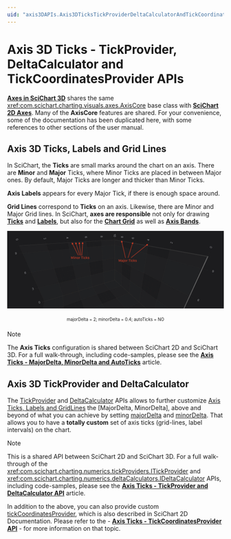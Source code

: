 ```yaml
---
uid: "axis3DAPIs.Axis3DTicksTickProviderDeltaCalculatorAndTickCoordinatesProviderAPIs"
---
```


# Axis 3D Ticks - TickProvider, DeltaCalculator and TickCoordinatesProvider APIs
**[Axes in SciChart 3D](xref:axis3DAPIs.Axis3DAPIs)** shares the same <xref:com.scichart.charting.visuals.axes.AxisCore> base class with **[SciChart 2D Axes](xref:axis.AxisAPIs)**.
Many of the **AxisCore** features are shared. 
For your convenience, some of the documentation has been duplicated here, with some references to other sections of the user manual.

## Axis 3D Ticks, Labels and Grid Lines
In SciChart, the **Ticks** are small marks around the chart on an axis. There are **Minor** and **Major** Ticks, where Minor Ticks are placed in between Major ones. By default, Major Ticks are longer and thicker than Minor Ticks.

**Axis Labels** appears for every Major Tick, if there is enough space around.

**Grid Lines** correspond to **Ticks** on an axis. Likewise, there are Minor and Major Grid lines. In SciChart, **axes are responsible** not only for drawing **[Ticks](xref:axisAPIs.AxisStylingGridLinesTicksAndAxisBands#axis-ticks)** and **[Labels](xref:axisAPIs.AxisStylingTitleAndLabels#axis-labels)**, but also for the **[Chart Grid](xref:axisAPIs.AxisStylingGridLinesTicksAndAxisBands#grid-lines)** as well as **[Axis Bands](xref:axisAPIs.AxisStylingGridLinesTicksAndAxisBands#axis-bands)**.

![Ticks and Deltas](images/major-minor-ticks.png)
<center><sub><sup>majorDelta = 2; minorDelta = 0.4; autoTicks = NO</sub></sup></center>

> [!NOTE]
> The **Axis Ticks** configuration is shared between SciChart 2D and SciChart 3D. For a full walk-through, including code-samples, please see the **[Axis Ticks - MajorDelta, MinorDelta and AutoTicks](xref:axisAPIs.AxisTicksMajorDeltaMinorDeltaAndAutoTicks)** article.

## Axis 3D TickProvider and DeltaCalculator
The [TickProvider](xref:axisAPIs.AxisTicksTickProviderAndDeltaCalculatorAPI#creating-your-own-tickprovider) and [DeltaCalculator](xref:axisAPIs.AxisTicksTickProviderAndDeltaCalculatorAPI#creating-your-own-deltacalculator) APIs allows to further customize [Axis Ticks, Labels and GridLines](#axis-3d-ticks-labels-and-grid-lines) the [MajorDelta, MinorDelta], above and beyond of what you can achieve by setting [majorDelta](xref:com.scichart.charting.visuals.axes.IAxisCore.setMajorDelta(java.lang.Comparable)) and [minorDelta](xref:com.scichart.charting.visuals.axes.IAxisCore.setMinorDelta(java.lang.Comparable)). That allows you to have a **totally custom** set of axis ticks (grid-lines, label intervals) on the chart. 

> [!NOTE]
> This is a shared API between SciChart 2D and SciChart 3D. For a full walk-through of the <xref:com.scichart.charting.numerics.tickProviders.ITickProvider> and <xref:com.scichart.charting.numerics.deltaCalculators.IDeltaCalculator> APIs, including code-samples, please see the **[Axis Ticks - TickProvider and DeltaCalculator API](xref:axisAPIs.AxisTicksTickProviderAndDeltaCalculatorAPI)** article.

In addition to the above, you can also provide custom [tickCoordinatesProvider](xref:com.scichart.charting.visuals.axes.IAxisCore.setTickCoordinatesProvider(com.scichart.charting.numerics.tickCoordinatesProviders.ITickCoordinatesProvider)), which is also described in SciChart 2D Documentation. Please refer to the - **[Axis Ticks - TickCoordinatesProvider API](xref:axisAPIs.AxisTicksTickCoordinatesProviderAPI)** - for more information on that topic.
